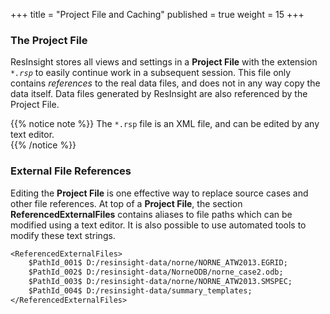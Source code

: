 +++
title = "Project File and Caching"
published = true
weight = 15
+++

### The Project File

ResInsight stores all views and settings in a **Project File** with the extension _`*.rsp`_ to easily continue work in a subsequent session. 
This file only contains *references* to the real data files, and does not in any way copy the data itself. 
Data files generated by ResInsight are also referenced by the Project File.

{{% notice note %}}
The <code>*.rsp</code> file is an XML file, and can be edited by any text editor.  
{{% /notice %}}
</div>

### External File References

Editing the **Project File** is one effective way to replace source cases and other file references. At top of a **Project File**, the section **ReferencedExternalFiles** contains aliases to file paths which can be modified using a text editor. It is also possible to use automated tools to modify these text strings.

```txt
<ReferencedExternalFiles>
    $PathId_001$ D:/resinsight-data/norne/NORNE_ATW2013.EGRID;
    $PathId_002$ D:/resinsight-data/NorneODB/norne_case2.odb;
    $PathId_003$ D:/resinsight-data/norne/NORNE_ATW2013.SMSPEC;
    $PathId_004$ D:/resinsight-data/summary_templates;
</ReferencedExternalFiles>
```

